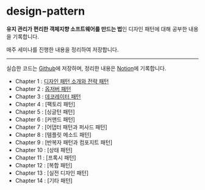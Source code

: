 # design-pattern
**유지 관리가 편리한 객체지향 소프트웨어를 만드는 법**인 디자인 패턴에 대해 공부한 내용을 기록합니다.

매주 세미나를 진행한 내용을 정리하여 저장합니다.

-----
실습한 코드는 [Github](https://github.com/Jinwon-Dev/design-pattern)에 저장하며, 정리한 내용은 [Notion](https://jinwonyoon.notion.site/Design-Pattern-bd469dbcc185447f9db33fd509b7905b)에 기록합니다.

- Chapter 1 : [디자인 패턴 소개와 전략 패턴](https://jinwonyoon.notion.site/Chapter-1-765813a4faf4405c9c1263a28719b3d3)
- Chapter 2 : [옵저버 패턴](https://jinwonyoon.notion.site/Chapter-2-0971fe7b16064c04bdc5f0aae5560ff5)
- Chapter 3 : [데코레이터 패턴](https://jinwonyoon.notion.site/Chapter-3-c6356aabcaf647d1a24d96af5b3e86e8)
- Chapter 4 : [팩토리 패턴]
- Chapter 5 : [싱글턴 패턴]
- Chapter 6 : [커맨드 패턴]
- Chapter 7 : [어댑터 패턴과 퍼사드 패턴]
- Chapter 8 : [템플릿 메소드 패턴]
- Chapter 9 : [반복자 패턴과 컴포지트 패턴]
- Chapter 10 : [상태 패턴]
- Chapter 11 : [프록시 패턴]
- Chapter 12 : [복합 패턴]
- Chapter 13 : [실전 디자인 패턴]
- Chapter 14 : [기타 패턴] 